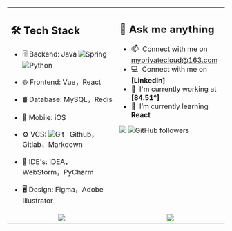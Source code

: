 <table width="100%">
<tr>
<td valign="top" width="50%">

## 🛠 Tech Stack
- 🗄  Backend:  Java 
![Spring](https://img.shields.io/badge/-Spring%20Framework-black?logo=spring&style=social)&nbsp;&nbsp; 
![Python](https://img.shields.io/badge/-Python-black?logo=Python&style=social)&nbsp;&nbsp;

- 🌐  Frontend:  Vue，React
- 🛢  Database:  MySQL，Redis
- 📱  Mobile:  iOS
- ⚙️  VCS:   ![Git](https://img.shields.io/badge/-Git-black?logo=git&style=social)&nbsp;&nbsp;
Github，Gitlab，Markdown
- 🔧  IDE's:  IDEA，WebStorm，PyCharm
- 🖥  Design:  Figma，Adobe Illustrator

</td>
<td valign="top" width="50%">

## 💬 Ask me anything

- :mailbox: &nbsp;Connect with me on myprivatecloud@163.com
- :computer: &nbsp;Connect with me on **[LinkedIn]**
- :office: &nbsp;I'm currently working at **[84.51°]**
- :seedling: &nbsp;I’m currently learning **React**

<img
  src="https://komarev.com/ghpvc/?username=uiCloud&label=Profile+Viewers&color=green" 
/>
<img 
  alt="GitHub followers" 
  src="https://img.shields.io/github/followers/uiCloud?color=green&logo=github"
/>

</td>
</tr>
<tr>
<td valign="middle" align="center" width="50%">

<img src="https://github-readme-stats.vercel.app/api/top-langs/?username=uiCloud&layout=compact" />

</td>
<td valign="middle" align="center" width="50%">

<img src="https://github-readme-stats.vercel.app/api?username=uiCloud&show_icons=true&theme=tokyonight&count_private=true" />

</td>
</tr>

</table>


